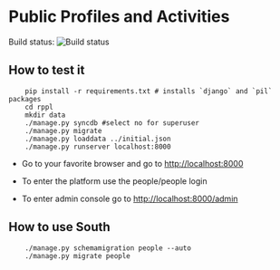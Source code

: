 # Public Profiles and Activities



Build status: ![Build status](https://travis-ci.org/rosedu/rosedu-people.svg)

## How to test it

```
    pip install -r requirements.txt # installs `django` and `pil` packages
    cd rppl
    mkdir data
    ./manage.py syncdb #select no for superuser
    ./manage.py migrate
	./manage.py loaddata ../initial.json
    ./manage.py runserver localhost:8000
```
    
 - Go to your favorite browser and go to [http://localhost:8000](http://localhost:8000)
   
 - To enter the platform use the people/people login

 - To enter admin console go to [http://localhost:8000/admin](http://localhost:8000/admin)

## How to use South

```
	./manage.py schemamigration people --auto
	./manage.py migrate people
```
